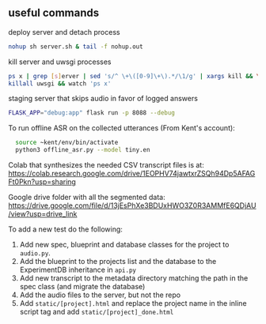 ## useful commands
deploy server and detach process
```bash
nohup sh server.sh & tail -f nohup.out
```
kill server and uwsgi processes
```bash
ps x | grep [s]erver | sed 's/^ \+\([0-9]\+\).*/\1/g' | xargs kill && \
killall uwsgi && watch 'ps x'
```
staging server that skips audio in favor of logged answers
```bash
FLASK_APP="debug:app" flask run -p 8088 --debug
```

To run offline ASR on the collected utterances (From Kent's account):
```bash
  source ~kent/env/bin/activate
  python3 offline_asr.py --model tiny.en
```

Colab that synthesizes the needed CSV transcript files is at:
https://colab.research.google.com/drive/1EOPHV74jawtxrZSQh94Dp5AFAGFt0Pkn?usp=sharing

Google drive folder with all the segmented data:
https://drive.google.com/file/d/13jEsPhXe3BDUxHWO3Z0R3AMMfE6QDjAU/view?usp=drive_link

To add a new test do the following:
1) Add new spec, blueprint and database classes for the project to `audio.py`.
2) Add the blueprint to the projects list and the database to the ExperimentDB inheritance in `api.py`
3) Add new transcript to the metadata directory matching the path in the spec class (and migrate the database)
4) Add the audio files to the server, but not the repo
5) Add `static/[project].html` and replace the project name in the inline script tag and add `static/[project]_done.html`
